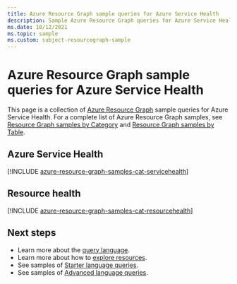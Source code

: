 ```yaml
---
title: Azure Resource Graph sample queries for Azure Service Health
description: Sample Azure Resource Graph queries for Azure Service Health showing use of resource types and tables to access Azure Service Health related resources and properties.
ms.date: 10/12/2021
ms.topic: sample
ms.custom: subject-resourcegraph-sample
---
```

# Azure Resource Graph sample queries for Azure Service Health

This page is a collection of [Azure Resource Graph](../governance/resource-graph/overview.md) sample
queries for Azure Service Health. For a complete list of Azure Resource Graph samples, see
[Resource Graph samples by Category](../governance/resource-graph/samples/samples-by-category.md)
and [Resource Graph samples by Table](../governance/resource-graph/samples/samples-by-table.md).

## Azure Service Health

[!INCLUDE [azure-resource-graph-samples-cat-servicehealth](../../includes/resource-graph/samples/bycat/azure-service-health.md)]

## Resource health

[!INCLUDE [azure-resource-graph-samples-cat-resourcehealth](../../includes/resource-graph/samples/bycat/resource-health.md)]

## Next steps

- Learn more about the [query language](../governance/resource-graph/concepts/query-language.md).
- Learn more about how to [explore resources](../governance/resource-graph/concepts/explore-resources.md).
- See samples of [Starter language queries](../governance/resource-graph/samples/starter.md).
- See samples of [Advanced language queries](../governance/resource-graph/samples/advanced.md).
